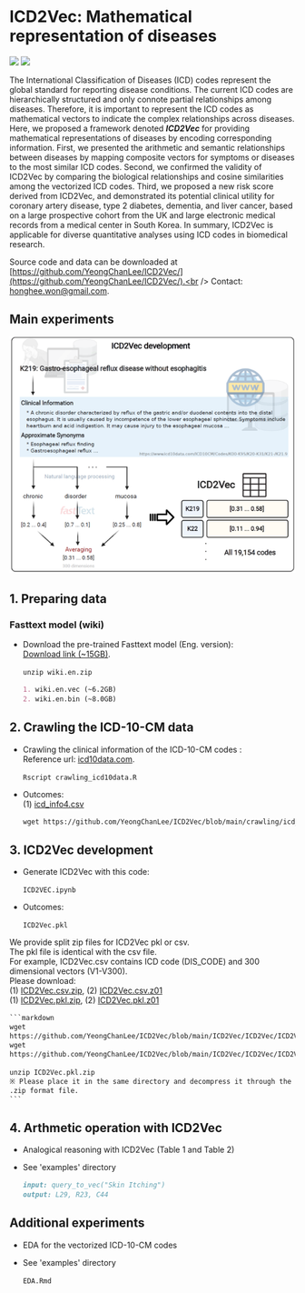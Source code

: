 # ICD2Vec: Mathematical representation of diseases
<img src="https://img.shields.io/badge/Python-3766AB?style=flat-square&logo=Python&logoColor=white"/></a>
<img src="https://img.shields.io/badge/R-276DC3?style=flat-square&logo=R&logoColor=white"/></a>

The International Classification of Diseases (ICD) codes represent the global standard for reporting disease conditions. The current ICD codes are hierarchically structured and only connote partial relationships among diseases. Therefore, it is important to represent the ICD codes as mathematical vectors to indicate the complex relationships across diseases. Here, we proposed a framework denoted **_ICD2Vec_** for providing mathematical representations of diseases by encoding corresponding information. First, we presented the arithmetic and semantic relationships between diseases by mapping composite vectors for symptoms or diseases to the most similar ICD codes. Second, we confirmed the validity of ICD2Vec by comparing the biological relationships and cosine similarities among the vectorized ICD codes. Third, we proposed a new risk score derived from ICD2Vec, and demonstrated its potential clinical utility for coronary artery disease, type 2 diabetes, dementia, and liver cancer, based on a large prospective cohort from the UK and large electronic medical records from a medical center in South Korea. In summary, ICD2Vec is applicable for diverse quantitative analyses using ICD codes in biomedical research.


Source code and data can be downloaded at [https://github.com/YeongChanLee/ICD2Vec/](https://github.com/YeongChanLee/ICD2Vec/).<br />
Contact: [honghee.won@gmail.com](mailto:honghee.won@gmail.com).<br />
## Main experiments

![Overview](https://github.com/YeongChanLee/ICD2Vec/blob/main/ICD2Vec/ICD2Vec_overview_abb.PNG)

## **1. Preparing data**
### Fasttext model (wiki)
- Download the pre-trained Fasttext model (Eng. version):<br />
[Download link (~15GB)](https://dl.fbaipublicfiles.com/fasttext/vectors-wiki/wiki.en.zip). 

    `unzip wiki.en.zip`
    ```markdown
    1. wiki.en.vec (~6.2GB)
    2. wiki.en.bin (~8.0GB)
    ```

## **2. Crawling the ICD-10-CM data**
- Crawling the clinical information of the ICD-10-CM codes :<br />
Reference url: [icd10data.com](https://www.icd10data.com/). 

    `Rscript crawling_icd10data.R`

- Outcomes: <br />
(1) [icd_info4.csv](https://github.com/YeongChanLee/ICD2Vec/blob/main/crawling/icd_info4.csv)

    ```markdown
    wget https://github.com/YeongChanLee/ICD2Vec/blob/main/crawling/icd_info4.csv

    ```


## **3. ICD2Vec development**
- Generate ICD2Vec with this code:<br />

    `ICD2VEC.ipynb`

- Outcomes: <br />

    `ICD2Vec.pkl`

We provide split zip files for ICD2Vec pkl or csv. <br/>
The pkl file is identical with the csv file. <br/>
For example, ICD2Vec.csv contains ICD code (DIS_CODE) and 300 dimensional vectors (V1-V300). <br/>
Please download: <br/>
(1) [ICD2Vec.csv.zip](https://github.com/YeongChanLee/ICD2Vec/blob/main/ICD2Vec/ICD2Vec/ICD2Vec.csv.zip), (2) [ICD2Vec.csv.z01](https://github.com/YeongChanLee/ICD2Vec/blob/main/ICD2Vec/ICD2Vec/ICD2Vec.csv.z01) <br/>
(1) [ICD2Vec.pkl.zip](https://github.com/YeongChanLee/ICD2Vec/blob/main/ICD2Vec/ICD2Vec/ICD2Vec.pkl.zip), (2) [ICD2Vec.pkl.z01](https://github.com/YeongChanLee/ICD2Vec/blob/main/ICD2Vec/ICD2Vec/ICD2Vec.pkl.z01)

    ```markdown
    wget https://github.com/YeongChanLee/ICD2Vec/blob/main/ICD2Vec/ICD2Vec/ICD2Vec.pkl.zip
    wget https://github.com/YeongChanLee/ICD2Vec/blob/main/ICD2Vec/ICD2Vec/ICD2Vec.pkl.z01
    
    unzip ICD2Vec.pkl.zip
    ※ Please place it in the same directory and decompress it through the .zip format file.
    ```
    
## **4. Arthmetic operation with ICD2Vec**
- Analogical reasoning with ICD2Vec (Table 1 and Table 2)<br />
- See 'examples' directory

    ```markdown
    input: query_to_vec("Skin Itching")
    output: L29, R23, C44
    ```

## Additional experiments
- EDA for the vectorized ICD-10-CM codes
- See 'examples' directory

    `EDA.Rmd`

